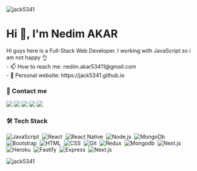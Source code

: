 <p> <img src="https://komarev.com/ghpvc/?username=jack5341&label=Profile%20views&color=0e75b6&style=flat" alt="jack5341" /> </p>
<h1>Hi 👋, I'm Nedim AKAR</h1>
<p>
Hi guys here is a Full-Stack Web Developer. I working with JavaScript so i am not happy 👌 <br/>
 - 📫 How to reach me: nedim.akar53411@gmail.com <br/>
 - 🚪 Personal website: https://jack5341.github.io
</p>
<h3>📩 Contact me</h3>

<a href="mailto:nedim.akar53411?subject=[GitHub]%20🔥%20Prise%20de%20contact&body=Bonjour%20Stan%2C%0A%0AJe%20viens%20vers%20toi%20aujourd%27hui%20apr%C3%A8s%20avoir%20vu%20ton%20profil%20GitHub%20pour%20..."><img src="https://img.shields.io/badge/g‑mail-black.svg?style=for-the-badge&logo=GMail&logoColor=white"/></a>
<a href="https://www.facebook.com/nedim.akar.9822" target="_blank"><img src="https://img.shields.io/badge/facebook-black.svg?style=for-the-badge&logo=facebook&logoColor=white"/></a>
  <a href="https://www.linkedin.com/in/nedim-akar/" target="_blank"><img src="https://img.shields.io/badge/linkedin-black.svg?style=for-the-badge&logo=linkedin&logoColor=white"/></a>
  <a href="https://twitter.com/0jack5341" target="_blank"><img src="https://img.shields.io/badge/twitter-black.svg?style=for-the-badge&logo=twitter&logoColor=white"/></a>
  <a href="https://steamcommunity.com/id/jack5341" target="_blank"><img src="https://img.shields.io/badge/Steam-black.svg?style=for-the-badge&logo=steam"/></a>
  
### 🛠 Tech Stack 

![JavaScript](https://img.shields.io/badge/-JavaScript-05122A?style=flat&logo=javascript)&nbsp;
![React](https://img.shields.io/badge/-React-05122A?style=flat&logo=react)&nbsp;
![React Native](https://img.shields.io/badge/-React%20Native-05122A?style=flat&logo=react)&nbsp;
![Node.js](https://img.shields.io/badge/-Node.js-05122A?style=flat&logo=node.js)&nbsp;
![MongoDb](https://img.shields.io/badge/-MongoDB-05122A?style=flat&logo=mongodb)&nbsp;
![Bootstrap](https://img.shields.io/badge/-Bootstrap-05122A?style=flat&logo=bootstrap&logoColor=563D7C)&nbsp;
![HTML](https://img.shields.io/badge/-HTML-05122A?style=flat&logo=HTML5)&nbsp;
![CSS](https://img.shields.io/badge/-CSS-05122A?style=flat&logo=CSS3&logoColor=1572B6)&nbsp;
![Git](https://img.shields.io/badge/-Git-05122A?style=flat&logo=git)&nbsp;
![Redux](https://img.shields.io/badge/-Redux-05122A?style=flat&logo=redux)&nbsp;
![Mongodb](https://img.shields.io/badge/-Mongodb-05122A?style=flat&logo=Mongodb)&nbsp;
![Next.js](https://img.shields.io/badge/-Next.js-05122A?style=flat&logo=next.js)&nbsp;
![Heroku](https://img.shields.io/badge/-Heroku-05122A?style=flat&logo=heroku)&nbsp;
![Fastify](https://img.shields.io/badge/-Fastify-05122A?style=flat&logo=fastify)&nbsp;
![Express](https://img.shields.io/badge/-Express-05122A?style=flat&logo=express)&nbsp;
![Next.js](https://img.shields.io/badge/-Next.js-05122A?style=flat&logo=next.js)&nbsp;
<p><img align="center" src="https://github-readme-streak-stats.herokuapp.com/?user=jack5341" alt="jack5341" /></p>
